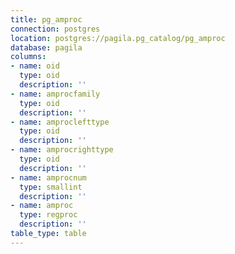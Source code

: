 ```yaml
---
title: pg_amproc
connection: postgres
location: postgres://pagila.pg_catalog/pg_amproc
database: pagila
columns:
- name: oid
  type: oid
  description: ''
- name: amprocfamily
  type: oid
  description: ''
- name: amproclefttype
  type: oid
  description: ''
- name: amprocrighttype
  type: oid
  description: ''
- name: amprocnum
  type: smallint
  description: ''
- name: amproc
  type: regproc
  description: ''
table_type: table
---
```


